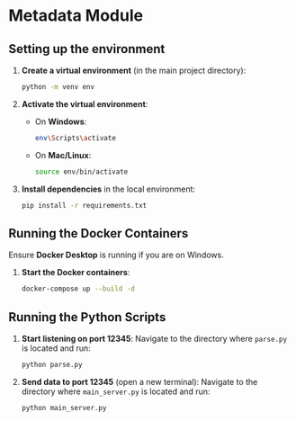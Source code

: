 # Metadata Module

## Setting up the environment

1. **Create a virtual environment** (in the main project directory):
   ```bash
   python -m venv env
   ```

2. **Activate the virtual environment**:
   - On **Windows**:
     ```bash
     env\Scripts\activate
     ```
   - On **Mac/Linux**:
     ```bash
     source env/bin/activate
     ```

3. **Install dependencies** in the local environment:
   ```bash
   pip install -r requirements.txt
   ```

## Running the Docker Containers

Ensure **Docker Desktop** is running if you are on Windows.

1. **Start the Docker containers**:
   ```bash
   docker-compose up --build -d
   ```

## Running the Python Scripts

1. **Start listening on port 12345**:
   Navigate to the directory where `parse.py` is located and run:
   ```bash
   python parse.py
   ```

2. **Send data to port 12345** (open a new terminal):
   Navigate to the directory where `main_server.py` is located and run:
   ```bash
   python main_server.py
   ```
